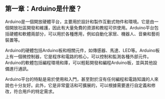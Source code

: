 ## 第一章：Arduino是什麼？

Arduino是一個開放硬體平台，主要用於設計和製作互動式物件和環境。它是由一個開放社區開發和維護，因此有大量免費的資源和教程可供使用。Arduino平台包括硬體和軟體兩部分，可以用於各種應用，例如自動化家居、機器人、音樂和藝術裝置等。

Arduino的硬體包括Arduino板和相關元件，如傳感器、馬達、LED等。Arduino板上有一個微控制器，它是程序和電路的核心，可以控制和監測各種外部元件。Arduino的軟體包括編程環境和庫，可以輕鬆開發和編程Arduino板，並與其他設備進行通訊。

Arduino平台的特點是易於使用和入門，甚至對於沒有任何編程和電路知識的人來說也十分友好。此外，它是非常靈活和可擴展的，可以根據需要進行自定義和修改，符合用戶的特定需求。